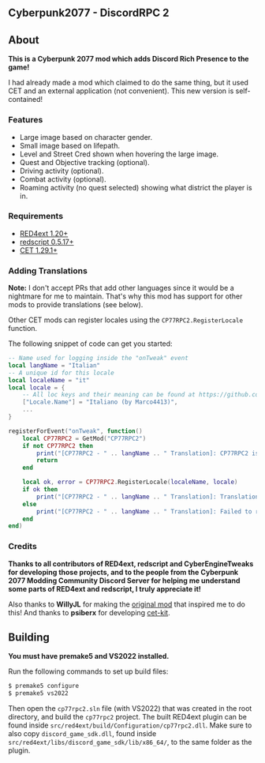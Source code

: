 ## Cyberpunk2077 - DiscordRPC 2

## About

**This is a Cyberpunk 2077 mod which adds Discord Rich Presence to the game!**

I had already made a mod which claimed to do the same thing, but it used CET and an external application (not convenient).
This new version is self-contained!

### Features
- Large image based on character gender.
- Small image based on lifepath.
- Level and Street Cred shown when hovering the large image.
- Quest and Objective tracking (optional).
- Driving activity (optional).
- Combat activity (optional).
- Roaming activity (no quest selected) showing what district the player is in.

### Requirements

- [RED4ext 1.20+](https://github.com/WopsS/RED4ext)
- [redscript 0.5.17+](https://github.com/jac3km4/redscript)
- [CET 1.29.1+](https://github.com/yamashi/CyberEngineTweaks)

### Adding Translations

**Note:** I don't accept PRs that add other languages since it would be a nightmare for me to maintain.
That's why this mod has support for other mods to provide translations (see below).

Other CET mods can register locales using the `CP77RPC2.RegisterLocale` function.

The following snippet of code can get you started:
```lua
-- Name used for logging inside the "onTweak" event
local langName = "Italian"
-- A unique id for this locale
local localeName = "it"
local locale = {
    -- All loc keys and their meaning can be found at https://github.com/Marco4413/CP77-DiscordRPC2/blob/master/src/cet/locales/en.lua
    ["Locale.Name"] = "Italiano (by Marco4413)",
    ...
}

registerForEvent("onTweak", function()
    local CP77RPC2 = GetMod("CP77RPC2")
    if not CP77RPC2 then
        print("[CP77RPC2 - " .. langName .. " Translation]: CP77RPC2 is not installed.")
        return
    end

    local ok, error = CP77RPC2.RegisterLocale(localeName, locale)
    if ok then
        print("[CP77RPC2 - " .. langName .. " Translation]: Translation registered!")
    else
        print("[CP77RPC2 - " .. langName .. " Translation]: Failed to register translation: ", error)
    end
end)
```

### Credits

**Thanks to all contributors of RED4ext, redscript and CyberEngineTweaks for developing those projects, and to the
people from the Cyberpunk 2077 Modding Community Discord Server for helping me understand some parts
of RED4ext and redscript, I truly appreciate it!**

Also thanks to **WillyJL** for making the [original mod](https://github.com/Willy-JL/cp77-discord-rpc) that inspired me to do this!
And thanks to **psiberx** for developing [cet-kit](https://github.com/psiberx/cp2077-cet-kit).

## Building

**You must have premake5 and VS2022 installed.**

Run the following commands to set up build files:
```sh
$ premake5 configure
$ premake5 vs2022
```

Then open the `cp77rpc2.sln` file (with VS2022) that was created in the root directory,
and build the `cp77rpc2` project. The built RED4ext plugin can be found inside
`src/red4ext/build/Configuration/cp77rpc2.dll`. Make sure to also copy `discord_game_sdk.dll`,
found inside `src/red4ext/libs/discord_game_sdk/lib/x86_64/`, to the same folder as the plugin.
